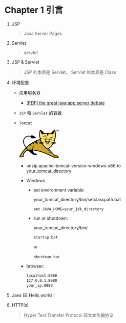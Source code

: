 # Chapter 1 引言

1. JSP

    > Java Server Pages    

2. Servlet

    > servlet
    
3. JSP & Servlet
    
    > JSP 的本质是 Servlet， Servlet 的本质是 Class

4. 环境配置
    - 应用服务器
        - <a href="../doc/the-great-java-app-server-debate.pdf" target="_blank">[PDF] the great java app server debate</a>
    - `JSP` 和 `Servlet` 的容器
    - `Tomcat`
    
        ![tomcat](../image/tomcat.png)

        - unzip apache-tomcat-version-windows-x86 to your_tomcat_directory
        - Windows
            - set environment variable:
                
                your_tomcat_directory/bin/setclasspath.bat
            
                ```
                set JAVA_HOME=your_jdk_directory
                ```
            
            - run or shutdown:
                
                your_tomcat_directory/bin/
                
                ```
                startup.bat
                
                or
                
                shutdown.bat
                ```
            
        - browser:
        
            ```
            localhost:8080
            127.0.0.1:8080
            your_ip:8080
            ```

5. Java EE Hello,world！
6. HTTP(s)

    > Hyper Text Transfer Protocol 超文本传输协议
